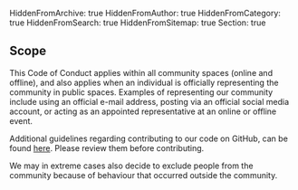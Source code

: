 HiddenFromArchive: true
HiddenFromAuthor: true
HiddenFromCategory: true
HiddenFromSearch: true
HiddenFromSitemap: true
Section: true


## Scope

This Code of Conduct applies within all community spaces (online and offline), and also applies when
an individual is officially representing the community in public spaces.
Examples of representing our community include using an official e-mail address,
posting via an official social media account, or acting as an appointed
representative at an online or offline event.

Additional guidelines regarding contributing to our code on GitHub, can be found [here](/coding-guidelines/). Please review them before contributing.

We may in extreme cases also decide to exclude people from the community because of behaviour that occurred outside the community.